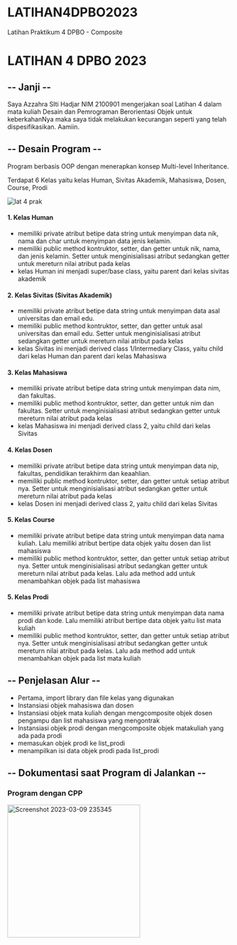 # LATIHAN4DPBO2023
Latihan Praktikum 4 DPBO - Composite

# LATIHAN 4 DPBO 2023

## -- Janji --
Saya Azzahra SIti Hadjar NIM 2100901 mengerjakan soal Latihan 4 dalam mata kuliah Desain dan Pemrograman Berorientasi Objek untuk keberkahanNya maka saya tidak melakukan kecurangan seperti yang telah dispesifikasikan. Aamiin.

## -- Desain Program --
Program berbasis OOP dengan menerapkan konsep Multi-level Inheritance. 

Terdapat 6 Kelas yaitu kelas Human, Sivitas Akademik, Mahasiswa, Dosen, Course, Prodi

![lat 4 prak](https://user-images.githubusercontent.com/100898963/223083753-ca36767d-d3e0-4767-9973-14ac616a8a52.jpg)


#### 1. Kelas Human 
- memiliki private atribut betipe data string untuk menyimpan data nik, nama dan char untuk menyimpan data jenis kelamin. 
- memiliki public method kontruktor, setter, dan getter untuk nik, nama, dan jenis kelamin. Setter untuk menginisialisasi atribut sedangkan getter untuk mereturn nilai atribut pada kelas
- kelas Human ini menjadi super/base class, yaitu parent dari kelas sivitas akademik 

#### 2. Kelas Sivitas (Sivitas Akademik) 
- memiliki private atribut betipe data string untuk menyimpan data asal universitas dan email edu. 
- memiliki public method kontruktor, setter, dan getter untuk asal universitas dan email edu. Setter untuk menginisialisasi atribut sedangkan getter untuk mereturn nilai atribut pada kelas
- kelas Sivitas ini menjadi derived class 1/Intermediary Class, yaitu child dari kelas Human dan parent dari kelas Mahasiswa 

#### 3. Kelas Mahasiswa 
- memiliki private atribut betipe data string untuk menyimpan data nim, dan fakultas. 
- memiliki public method kontruktor, setter, dan getter untuk nim dan fakultas. Setter untuk menginisialisasi atribut sedangkan getter untuk mereturn nilai atribut pada kelas
- kelas Mahasiswa ini menjadi derived class 2, yaitu child dari kelas Sivitas

#### 4. Kelas Dosen 
- memiliki private atribut betipe data string untuk menyimpan data nip, fakultas, pendidikan terakhirm dan keaahlian. 
- memiliki public method kontruktor, setter, dan getter untuk setiap atribut nya. Setter untuk menginisialisasi atribut sedangkan getter untuk mereturn nilai atribut pada kelas
- kelas Dosen ini menjadi derived class 2, yaitu child dari kelas Sivitas

#### 5. Kelas Course
- memiliki private atribut betipe data string untuk menyimpan data nama kuliah. Lalu memiliki atribut bertipe data objek yaitu dosen dan list mahasiswa 
- memiliki public method kontruktor, setter, dan getter untuk setiap atribut nya. Setter untuk menginisialisasi atribut sedangkan getter untuk mereturn nilai atribut pada kelas. Lalu ada method add untuk menambahkan objek pada list mahasiswa

#### 5. Kelas Prodi
- memiliki private atribut betipe data string untuk menyimpan data nama prodi dan kode. Lalu memiliki atribut bertipe data objek yaitu list mata kuliah
- memiliki public method kontruktor, setter, dan getter untuk setiap atribut nya. Setter untuk menginisialisasi atribut sedangkan getter untuk mereturn nilai atribut pada kelas. Lalu ada method add untuk menambahkan objek pada list mata kuliah

## -- Penjelasan Alur --
- Pertama, import library dan file kelas yang digunakan
- Instansiasi objek mahasiswa dan dosen
- Instansiasi objek mata kuliah dengan mengcomposite objek dosen pengampu dan list mahasiswa yang mengontrak
- Instansiasi objek prodi dengan mengcomposite objek matakuliah yang ada pada prodi
- memasukan objek prodi ke list_prodi
- menampilkan isi data objek prodi pada list_prodi

## -- Dokumentasi saat Program  di Jalankan --
### Program dengan CPP

<img width="299" alt="Screenshot 2023-03-09 235345" src="https://user-images.githubusercontent.com/100898963/224105770-d508748f-12cf-4555-9870-90ec791a1ddb.png">
